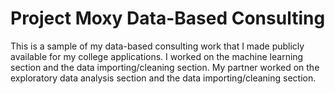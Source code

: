 # Project Moxy Data-Based Consulting

This is a sample of my data-based consulting work that I made publicly available for my college applications. I worked on the machine learning section and the data importing/cleaning section. My partner worked on the exploratory data analysis section and the data importing/cleaning section.
